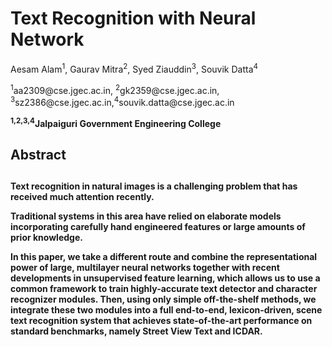# <h1>Text Recognition with Neural Network </h1>
<p>Aesam Alam<sup>1</sup>, Gaurav Mitra<sup>2</sup>, Syed Ziauddin<sup>3</sup>, Souvik Datta<sup>4</sup> </p>
<p><sup>1</sup>aa2309@cse.jgec.ac.in, <sup>2</sup>gk2359@cse.jgec.ac.in, <sup>3</sup>sz2386@cse.jgec.ac.in,<sup>4</sup>souvik.datta@cse.jgec.ac.in </p>
<p><b><sup>1,2,3,4</sup>Jalpaiguri Government Engineering College <b></p>

## <h2>Abstract<h2>

<p>Text recognition in natural images is a challenging problem that has received much 
attention recently.</p> 
<p>Traditional systems in this area have relied on elaborate models 
incorporating carefully hand engineered features or large amounts of prior knowledge.
<p>In this paper, we take a different route and combine the representational power of large, 
multilayer neural networks together with recent developments in unsupervised feature 
learning, which allows us to use a common framework to train highly-accurate text detector 
and character recognizer modules. Then, using only simple off-the-shelf methods, we 
integrate these two modules into a full end-to-end, lexicon-driven, scene text recognition 
system that achieves state-of-the-art performance on standard benchmarks, namely Street 
View Text and ICDAR. </p>
